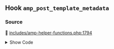 ## Hook `amp_post_template_metadata`

### Source

:link: [includes/amp-helper-functions.php:1794](https://github.com/ampproject/amp-wp/blob/develop/includes/amp-helper-functions.php#L1794)

<details>
<summary>Show Code</summary>

```php
$metadata = apply_filters( 'amp_post_template_metadata', $metadata, $queried_object );
```

</details>
